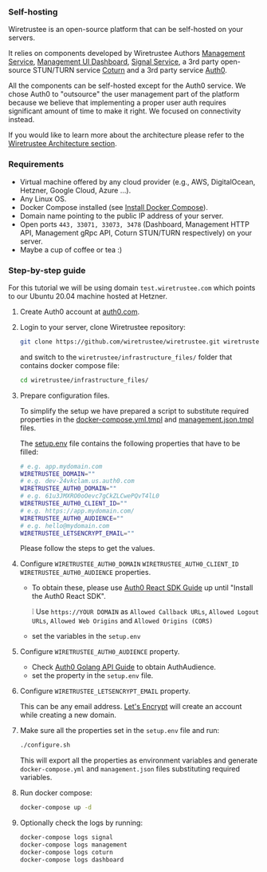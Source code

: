 ### Self-hosting
Wiretrustee is an open-source platform that can be self-hosted on your servers.

It relies on components developed by Wiretrustee Authors [Management Service](https://github.com/wiretrustee/wiretrustee/tree/main/management), [Management UI Dashboard](https://github.com/wiretrustee/wiretrustee-dashboard), [Signal Service](https://github.com/wiretrustee/wiretrustee/tree/main/signal), 
a 3rd party open-source STUN/TURN service [Coturn](https://github.com/coturn/coturn) and a 3rd party service [Auth0](https://auth0.com/).

All the components can be self-hosted except for the Auth0 service.
We chose Auth0 to "outsource" the user management part of the platform because we believe that implementing a proper user auth requires significant amount of time to make it right. 
We focused on connectivity instead.

If you would like to learn more about the architecture please refer to the [Wiretrustee Architecture section](architecture.md).

### Requirements

- Virtual machine offered by any cloud provider (e.g., AWS, DigitalOcean, Hetzner, Google Cloud, Azure ...). 
- Any Linux OS.
- Docker Compose installed (see [Install Docker Compose](https://docs.docker.com/compose/install/)).
- Domain name pointing to the public IP address of your server.
- Open ports ```443, 33071, 33073, 3478``` (Dashboard, Management HTTP API, Management gRpc API, Coturn STUN/TURN respectively) on your server.
- Maybe a cup of coffee or tea :)

### Step-by-step guide

For this tutorial we will be using domain ```test.wiretrustee.com``` which points to our Ubuntu 20.04 machine hosted at Hetzner.

1. Create Auth0 account at [auth0.com](https://auth0.com/).
2. Login to your server, clone Wiretrustee repository:
   
   ```bash 
   git clone https://github.com/wiretrustee/wiretrustee.git wiretrustee/
   ```
   
   and switch to the ```wiretrustee/infrastructure_files/``` folder that contains docker compose file:
   
   ```bash 
   cd wiretrustee/infrastructure_files/
   ```
3. Prepare configuration files.
   
   To simplify the setup we have prepared a script to substitute required properties in the [docker-compose.yml.tmpl](../infrastructure_files/docker-compose.yml.tmpl) and [management.json.tmpl](../infrastructure_files/management.json.tmpl) files.
   
   The [setup.env](../infrastructure_files/setup.env) file contains the following properties that have to be filled:
   
   ```bash
   # e.g. app.mydomain.com
   WIRETRUSTEE_DOMAIN=""
   # e.g. dev-24vkclam.us.auth0.com
   WIRETRUSTEE_AUTH0_DOMAIN=""
   # e.g. 61u3JMXRO0oOevc7gCkZLCwePQvT4lL0
   WIRETRUSTEE_AUTH0_CLIENT_ID=""
   # e.g. https://app.mydomain.com/
   WIRETRUSTEE_AUTH0_AUDIENCE=""
   # e.g. hello@mydomain.com
   WIRETRUSTEE_LETSENCRYPT_EMAIL=""
   ```
   
   Please follow the steps to get the values.

4. Configure ```WIRETRUSTEE_AUTH0_DOMAIN``` ```WIRETRUSTEE_AUTH0_CLIENT_ID``` ```WIRETRUSTEE_AUTH0_AUDIENCE``` properties.          
   
   * To obtain these, please use [Auth0 React SDK Guide](https://auth0.com/docs/quickstart/spa/react/01-login#configure-auth0) up until "Install the Auth0 React SDK".
   
      :grey_exclamation: Use ```https://YOUR DOMAIN``` as ````Allowed Callback URLs````, ```Allowed Logout URLs```, ```Allowed Web Origins``` and ```Allowed Origins (CORS)```
   * set the variables in the ```setup.env```
5. Configure ```WIRETRUSTEE_AUTH0_AUDIENCE``` property. 
   
   * Check [Auth0 Golang API Guide](https://auth0.com/docs/quickstart/backend/golang) to obtain AuthAudience.
   * set the property in the ```setup.env``` file.
6. Configure ```WIRETRUSTEE_LETSENCRYPT_EMAIL``` property.
   
   This can be any email address. [Let's Encrypt](https://letsencrypt.org/) will create an account while creating a new domain.    

7. Make sure all the properties set in the ```setup.env``` file and run: 
   
    ```bash
    ./configure.sh
    ```
   
   This will export all the properties as environment variables and generate ```docker-compose.yml``` and ```management.json``` files substituting required variables.

8. Run docker compose:

   ```bash
   docker-compose up -d
   ```
9. Optionally check the logs by running: 
        
    ```bash
    docker-compose logs signal
    docker-compose logs management
    docker-compose logs coturn
    docker-compose logs dashboard

